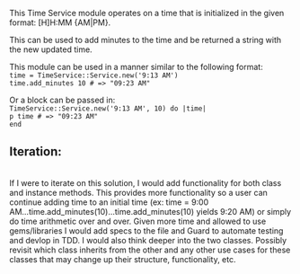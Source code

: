 This Time Service module operates on a time that is initialized in the given format: [H]H:MM {AM|PM}.

This can be used to add minutes to the time and be returned a string with the new updated time.

This module can be used in a manner similar to the following format:<br />
`time = TimeService::Service.new('9:13 AM')`<br />
`time.add_minutes 10 # => "09:23 AM"`

Or a block can be passed in:<br />
`TimeService::Service.new('9:13 AM', 10) do |time|`<br />
	`p time # => "09:23 AM"`<br />
`end`

<h2>Iteration:</h2><br />
If I were to iterate on this solution, I would add functionality for both class and instance methods. This provides more functionality so a user can continue adding time to an initial time (ex: time = 9:00 AM...time.add_minutes(10)...time.add_minutes(10) yields 9:20 AM) or simply do time arithmetic over and over. Given more time and allowed to use gems/libraries I would add specs to the file and Guard to automate testing and devlop in TDD. I would also think deeper into the two classes. Possibly revisit which class inherits from the other and any other use cases for these classes that may change up their structure, functionality, etc.
